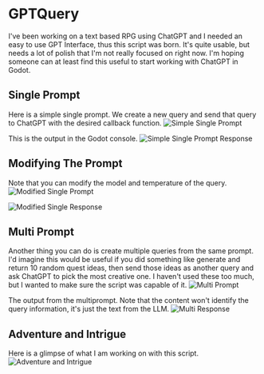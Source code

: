 # GPTQuery
I've been working on a text based RPG using ChatGPT and I needed an easy to use GPT Interface, thus this script was born. It's quite usable, but needs a lot of polish that I'm not really focused on right now. I'm hoping someone can at least find this useful to start working with ChatGPT in Godot.

## Single Prompt
Here is a simple single prompt. We create a new query and send that query to ChatGPT with the desired callback function. 
![Simple Single Prompt](https://github.com/AdvAndInt/GPTQuery/assets/94275417/54df5ae5-9207-4259-a92a-eb48817a2a47)

This is the output in the Godot console.
![Simple Single Prompt Response](https://github.com/AdvAndInt/GPTQuery/assets/94275417/ccce6c1e-fc93-45bb-991d-9cd602e56bda)


## Modifying The Prompt
Note that you can modify the model and temperature of the query. 
![Modified Single Prompt](https://github.com/AdvAndInt/GPTQuery/assets/94275417/f3c88035-7043-430e-9f94-205f50dadc48)

![Modified Single Response](https://github.com/AdvAndInt/GPTQuery/assets/94275417/115db356-8b9f-4595-9728-02ec9632092e)


## Multi Prompt
Another thing you can do is create multiple queries from the same prompt. I'd imagine this would be useful if you did something like generate and return 10 random quest ideas, then send those ideas as another query and ask ChatGPT to pick the most creative one. I haven't used these too much, but I wanted to make sure the script was capable of it.
![Multi Prompt](https://github.com/AdvAndInt/GPTQuery/assets/94275417/f9ff9da7-e565-42f9-b2ba-dd8ffd2922f9)

The output from the multiprompt. Note that the content won't identify the query information, it's just the text from the LLM. 
![Multi Response](https://github.com/AdvAndInt/GPTQuery/assets/94275417/3f109184-a3f9-4f54-8dce-0965ab007107)



## Adventure and Intrigue
Here is a glimpse of what I am working on with this script.
![Adventure and Intrigue](https://github.com/AdvAndInt/GPTQuery/assets/94275417/80685cfd-2836-4294-9710-cbd8d12599f1)
